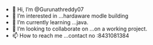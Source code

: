 - 👋 Hi, I’m @Gurunathreddy07
- 👀 I’m interested in ...hardaware modle building
- 🌱 I’m currently learning ...java.
- 💞️ I’m looking to collaborate on ...on a working project.
- 📫 How to reach me ...contact no :8431081384

<!---
Gurunathreddy07/Gurunathreddy07 is a ✨ special ✨ repository because its `README.md` (this file) appears on your GitHub profile.
You can click the Preview link to take a look at your changes.
--->
